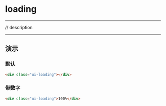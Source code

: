 # loading

---

// description

---

## 演示

<link type="text/css" rel="stylesheet" media="screen" href="src/loading.css">

### 默认

````html
<div class="ui-loading"></div>
````

### 带数字

````html
<div class="ui-loading">100%</div>
````
